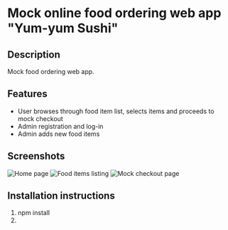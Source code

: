 # Mock online food ordering web app "Yum-yum Sushi"


## Description

Mock food ordering web app.

## Features

* User browses through food item list, selects items and proceeds to mock checkout
* Admin registration and log-in
* Admin adds new food items

## Screenshots

![Home page](url)
![Food items listing](url)
![Mock checkout page](url)

## Installation instructions

1. npm install
2. 

## 
